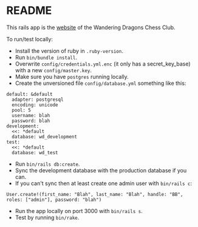 # README

This rails app is the [website](https://wanderingdragonschess.club/) of the Wandering Dragons Chess Club.

To run/test locally:

* Install the version of ruby in `.ruby-version`.
* Run `bin/bundle install`.
* Overwrite `config/credentials.yml.enc` (it only has a secret_key_base) with a new `config/master.key`.
* Make sure you have `postgres` running locally.
* Create the unversioned file `config/database.yml` something like this:
```
default: &default
  adapter: postgresql
  encoding: unicode
  pool: 5
  username: blah
  password: blah
development:
  <<: *default
  database: wd_development
test:
  <<: *default
  database: wd_test
```
* Run `bin/rails db:create`.
* Sync the development database with the production database if you can.
* If you can't sync then at least create one admin user with `bin/rails c`:
```
User.create!(first_name: "Blah", last_name: "Blah", handle: "BB", roles: ["admin"], password: "blah")
```
* Run the app locally on port 3000 with `bin/rails s`.
* Test by running `bin/rake`.
